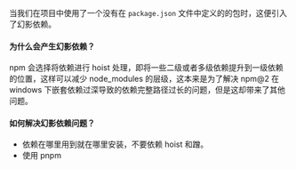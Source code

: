 当我们在项目中使用了一个没有在 `package.json` 文件中定义的的包时，这便引入了幻影依赖。



#### 为什么会产生幻影依赖？

npm 会选择将依赖进行 hoist 处理，即将一些二级或者多级依赖提升到一级依赖的位置，这样可以减少 node_modules 的层级，这本来是为了解决 npm@2 在 windows 下嵌套依赖过深导致的依赖完整路径过长的问题，但是这却带来了其他问题。



#### 如何解决幻影依赖问题？

- 依赖在哪里用到就在哪里安装，不要依赖 hoist 和蹭。
- 使用 pnpm